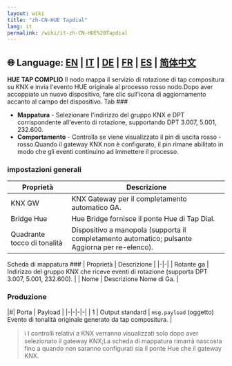 ```yaml
---
layout: wiki
title: "zh-CN-HUE Tapdial"
lang: it
permalink: /wiki/it-zh-CN-HUE%20Tapdial
---
```

🌐 Language: [EN](https://supergiovane.github.io/node-red-contrib-knx-ultimate/wiki/HUE%20Tapdial) | [IT](https://supergiovane.github.io/node-red-contrib-knx-ultimate/wiki/it-HUE%20Tapdial) | [DE](https://supergiovane.github.io/node-red-contrib-knx-ultimate/wiki/de-HUE%20Tapdial) | [FR](https://supergiovane.github.io/node-red-contrib-knx-ultimate/wiki/fr-HUE%20Tapdial) | [ES](https://supergiovane.github.io/node-red-contrib-knx-ultimate/wiki/es-HUE%20Tapdial) | [简体中文](https://supergiovane.github.io/node-red-contrib-knx-ultimate/wiki/zh-CN-HUE%20Tapdial)
---
**HUE TAP COMPLIO** Il nodo mappa il servizio di rotazione di tap compositura su KNX e invia l'evento HUE originale al processo rosso nodo.Dopo aver accoppiato un nuovo dispositivo, fare clic sull'icona di aggiornamento accanto al campo del dispositivo.
Tab ###
- **Mappatura** - Selezionare l'indirizzo del gruppo KNX e DPT corrispondente all'evento di rotazione, supportando DPT 3.007, 5.001, 232.600.
- **Comportamento** - Controlla se viene visualizzato il pin di uscita rosso -rosso.Quando il gateway KNX non è configurato, il pin rimane abilitato in modo che gli eventi continuino ad immettere il processo.
### impostazioni generali
| Proprietà | Descrizione |
|-|-|
| KNX GW | KNX Gateway per il completamento automatico GA.|
| Bridge Hue | Hue Bridge fornisce il ponte Hue di Tap Dial. |
| Quadrante tocco di tonalità |Dispositivo a manopola (supporta il completamento automatico; pulsante Aggiorna per re-elenco).|
Scheda di mappatura ###
| Proprietà | Descrizione |
|-|-|
| Rotante ga | Indirizzo del gruppo KNX che riceve eventi di rotazione (supporta DPT 3.007, 5.001, 232.600). |
| Nome | Descrizione Nome di Ga. |
### Produzione
|#| Porta | Payload |
|-|-|-|-|
| 1 | Output standard | `msg.payload` (oggetto) Evento di tonalità originale generato da tap compositura. |
> ℹ️ I controlli relativi a KNX verranno visualizzati solo dopo aver selezionato il gateway KNX;La scheda di mappatura rimarrà nascosta fino a quando non saranno configurati sia il ponte Hue che il gateway KNX.
